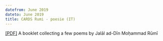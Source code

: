 ```yaml
---
datefrom: June 2019
dateto: June 2019
title: CARDS Rumi - poesie (IT)
---
```


[\[PDF\]](stuff/rumi-booklet.pdf) A booklet collecting a few poems by Jalāl ad-Dīn Moḥammad Rūmī
